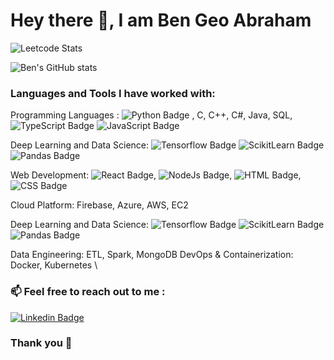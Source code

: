 # Hey there 👋,  I am Ben Geo Abraham

![Leetcode Stats](https://leetcard.jacoblin.cool/benana)


![Ben's GitHub stats](https://github-readme-stats.vercel.app/api?username=Ben-geo&show_icons=true&theme=radical)


### Languages and Tools I have worked with:  

Programming Languages : 
![Python Badge](https://img.shields.io/badge/Python-FFD43B?style=for-the-badge&logo=python&logoColor=blue)
, C, C++, C#, Java, SQL,
![TypeScript Badge](https://img.shields.io/badge/TypeScript-007ACC?style=for-the-badge&logo=typescript&logoColor=white)
![JavaScript Badge](https://img.shields.io/badge/JavaScript-323330?style=for-the-badge&logo=javascript&logoColor=F7DF1E)

Deep Learning and Data Science: 
![Tensorflow Badge](https://img.shields.io/badge/TensorFlow-FF6F00?style=for-the-badge&logo=TensorFlow&logoColor=white)
![ScikitLearn  Badge](https://img.shields.io/badge/scikit_learn-F7931E?style=for-the-badge&logo=scikit-learn&logoColor=white)
![Pandas  Badge](https://img.shields.io/badge/Pandas-2C2D72?style=for-the-badge&logo=pandas&logoColor=white)

Web Development: ![React  Badge](https://img.shields.io/badge/React_Native-20232A?style=for-the-badge&logo=react&logoColor=61DAFB), ![NodeJs  Badge](https://img.shields.io/badge/Node%20js-339933?style=for-the-badge&logo=nodedotjs&logoColor=white), ![HTML  Badge](https://img.shields.io/badge/HTML5-E34F26?style=for-the-badge&logo=html5&logoColor=white), ![CSS  Badge](https://img.shields.io/badge/CSS3-1572B6?style=for-the-badge&logo=css3&logoColor=white)

Cloud Platform: Firebase, Azure, AWS, EC2

Deep Learning and Data Science: 
![Tensorflow Badge](https://img.shields.io/badge/TensorFlow-FF6F00?style=for-the-badge&logo=TensorFlow&logoColor=white)
![ScikitLearn  Badge](https://img.shields.io/badge/scikit_learn-F7931E?style=for-the-badge&logo=scikit-learn&logoColor=white)
![Pandas  Badge](https://img.shields.io/badge/Pandas-2C2D72?style=for-the-badge&logo=pandas&logoColor=white)

Data Engineering: ETL, Spark, MongoDB
DevOps & Containerization: Docker, Kubernetes
\
### 📫 Feel free to reach out to me :

 [![Linkedin Badge](https://img.shields.io/badge/-@bengeoabraham-blue?style=flat-square&logo=Linkedin&logoColor=white&link=https://www.linkedin.com/in/bengeoabraham/)](https://www.linkedin.com/in/bengeoabraham/)

### Thank you 🙂
